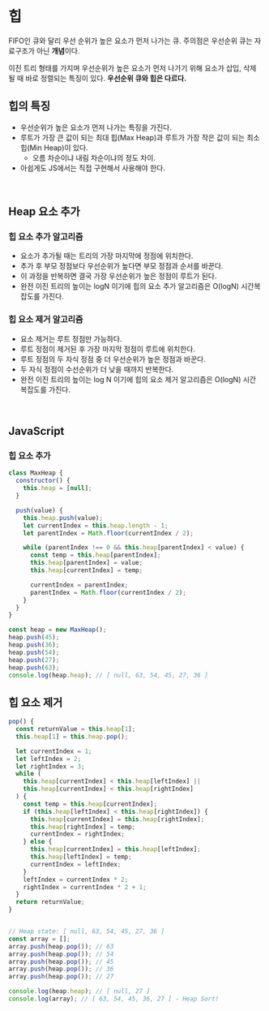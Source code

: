 # 힙

FIFO인 큐와 달리 우선 순위가 높은 요소가 먼저 나가는 큐. 주의점은 우선순위 큐는 자료구조가 아닌 **개념**이다.

이진 트리 형태를 가지며 우선순위가 높은 요소가 먼저 나가기 위해 요소가 삽입, 삭제 될 때 바로 정렬되는 특징이 있다. **우선순위 큐와 힙은 다르다.**

## 힙의 특징

- 우선순위가 높은 요소가 먼저 나가는 특징을 가진다.
- 루트가 가장 큰 값이 되는 최대 힙(Max Heap)과 루트가 가장 작은 값이 되는 최소 힙(Min Heap)이 있다.
  - 오름 차순이냐 내림 차순이냐의 정도 차이.
- 아쉽게도 JS에서는 직접 구현해서 사용해야 한다.

<br/>

## Heap 요소 추가

### 힙 요소 추가 알고리즘

- 요소가 추가될 때는 트리의 가장 마지막에 정점에 위치한다.
- 추가 후 부모 정점보다 우선순위가 높다면 부모 정점과 순서를 바꾼다.
- 이 과정을 반복하면 결국 가장 우선순위가 높은 정점이 루트가 된다.
- 완전 이진 트리의 높이는 logN 이기에 힙의 요소 추가 알고리즘은 O(logN) 시간복잡도를 가진다.

### 힙 요소 제거 알고리즘

- 요소 제거는 루트 정점만 가능하다.
- 루트 정점이 제거된 후 가장 마지막 정점이 루트에 위치한다.
- 루트 정점의 두 자식 정점 중 더 우선순위가 높은 정점과 바꾼다.
- 두 자식 정점이 수선순위가 더 낮을 때까지 반복한다.
- 완전 이진 트리의 높이는 log N 이기에 힙의 요소 제거 알고리즘은 O(logN) 시간 복잡도를 가진다.

<br/>

## JavaScript

### 힙 요소 추가

```js
class MaxHeap {
  constructor() {
    this.heap = [null];
  }

  push(value) {
    this.heap.push(value);
    let currentIndex = this.heap.length - 1;
    let parentIndex = Math.floor(currentIndex / 2);

    while (parentIndex !== 0 && this.heap[parentIndex] < value) {
      const temp = this.heap[parentIndex];
      this.heap[parentIndex] = value;
      this.heap[currentIndex] = temp;

      currentIndex = parentIndex;
      parentIndex = Math.floor(currentIndex / 2);
    }
  }
}

const heap = new MaxHeap();
heap.push(45);
heap.push(36);
heap.push(54);
heap.push(27);
heap.push(63);
console.log(heap.heap); // [ null, 63, 54, 45, 27, 36 ]
```

## 힙 요소 제거

```js
pop() {
  const returnValue = this.heap[1];
  this.heap[1] = this.heap.pop();

  let currentIndex = 1;
  let leftIndex = 2;
  let rightIndex = 3;
  while (
    this.heap[currentIndex] < this.heap[leftIndex] ||
    this.heap[currentIndex] < this.heap[rightIndex]
  ) {
    const temp = this.heap[currentIndex];
    if (this.heap[leftIndex] < this.heap[rightIndex]) {
      this.heap[currentIndex] = this.heap[rightIndex];
      this.heap[rightIndex] = temp;
      currentIndex = rightIndex;
    } else {
      this.heap[currentIndex] = this.heap[leftIndex];
      this.heap[leftIndex] = temp;
      currentIndex = leftIndex;
    }
    leftIndex = currentIndex * 2;
    rightIndex = currentIndex * 2 + 1;
  }
  return returnValue;
}


// Heap state: [ null, 63, 54, 45, 27, 36 ]
const array = [];
array.push(heap.pop()); // 63
array.push(heap.pop()); // 54
array.push(heap.pop()); // 45
array.push(heap.pop()); // 36
array.push(heap.pop()); // 27

console.log(heap.heap); // [ null, 27 ]
console.log(array); // [ 63, 54, 45, 36, 27 ] - Heap Sort!
```



